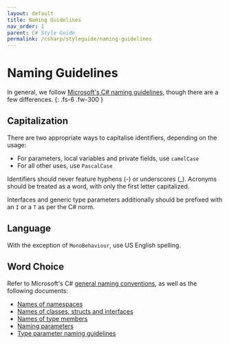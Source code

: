 ```yaml
---
layout: default
title: Naming Guidelines
nav_order: 1
parent: C# Style Guide
permalink: /csharp/styleguide/naming-guidelines
---
```


# Naming Guidelines
In general, we follow [Microsoft's C# naming guidelines](https://docs.microsoft.com/en-us/dotnet/standard/design-guidelines/naming-guidelines), though there are a few differences.
{: .fs-6 .fw-300 }

## Capitalization
There are two appropriate ways to capitalise identifiers, depending on the usage:
- For parameters, local variables and private fields, use `camelCase`
- For all other uses, use `PascalCase`

Identifiers should never feature hyphens (-) or underscores (\_). Acronyms should be treated as a word, with only the first letter capitalized.

Interfaces and generic type parameters additionally should be prefixed with an `I` or a `T` as per the C# norm.

## Language
With the exception of `MonoBehaviour`, use US English spelling.

## Word Choice
Refer to Microsoft's C# [general naming conventions](https://docs.microsoft.com/en-us/dotnet/standard/design-guidelines/general-naming-conventions), as well as the following documents:
- [Names of namespaces](https://docs.microsoft.com/en-us/dotnet/standard/design-guidelines/names-of-namespaces)
- [Names of classes, structs and interfaces](https://docs.microsoft.com/en-us/dotnet/standard/design-guidelines/names-of-classes-structs-and-interfaces)
- [Names of type members](https://docs.microsoft.com/en-us/dotnet/standard/design-guidelines/names-of-type-members)
- [Naming parameters](https://docs.microsoft.com/en-us/dotnet/standard/design-guidelines/naming-parameters)
- [Type parameter naming guidelines](https://docs.microsoft.com/en-us/dotnet/csharp/programming-guide/generics/generic-type-parameters#type-parameter-naming-guidelines)
